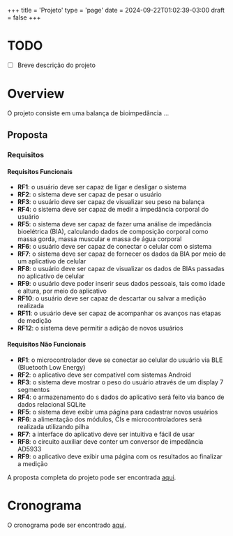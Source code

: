 +++
title = 'Projeto'
type = 'page'
date = 2024-09-22T01:02:39-03:00
draft = false
+++

# TODO
- [ ] Breve descrição do projeto


# Overview
O projeto consiste em uma balança de bioimpedância ...


## Proposta

### Requisitos
#### Requisitos Funcionais
- **RF1**: o usuário deve ser capaz de ligar e desligar o sistema
- **RF2**: o sistema deve ser capaz de pesar o usuário
- **RF3**: o usuário deve ser capaz de visualizar seu peso na balança
- **RF4**: o sistema deve ser capaz de medir a impedância corporal do usuário
- **RF5**: o sistema deve ser capaz de fazer uma análise de impedância bioelétrica (BIA), calculando dados de composição corporal como massa gorda, massa muscular e massa de água corporal
- **RF6**: o usuário deve ser capaz de conectar o celular com o sistema
- **RF7**: o sistema deve ser capaz de fornecer os dados da BIA por meio de um aplicativo de celular
- **RF8**: o usuário deve ser capaz de visualizar os dados de BIAs passadas no aplicativo de celular
- **RF9**: o usuário deve poder inserir seus dados pessoais, tais como idade e altura, por meio do aplicativo
- **RF10**: o usuário deve ser capaz de descartar ou salvar a medição realizada
- **RF11**: o usuário deve ser capaz de acompanhar os avanços nas etapas de medição
- **RF12**: o sistema deve permitir a adição de novos usuários

#### Requisitos Não Funcionais
- **RF1**: o microcontrolador deve se conectar ao celular do usuário via BLE (Bluetooth Low Energy)
- **RF2**: o aplicativo deve ser compatível com sistemas Android
- **RF3**: o sistema deve mostrar o peso do usuário através de um display 7 segmentos
- **RF4**: o armazenamento do s dados do aplicativo será feito via banco de dados relacional SQLite
- **RF5**: o sistema deve exibir uma página para cadastrar novos usuários
- **RF6**: a alimentação dos módulos, CIs e microcontroladores será realizada utilizando pilha
- **RF7**: a interface do aplicativo deve ser intuitiva e fácil de usar
- **RF8**: o circuito auxiliar deve conter um conversor de impedância AD5933
- **RF9**: o aplicativo deve exibir uma página com os resultados ao finalizar a medição




A proposta completa do projeto pode ser encontrada [aqui](/proposta.pdf).


# Cronograma
O cronograma pode ser encontrado [aqui]().

